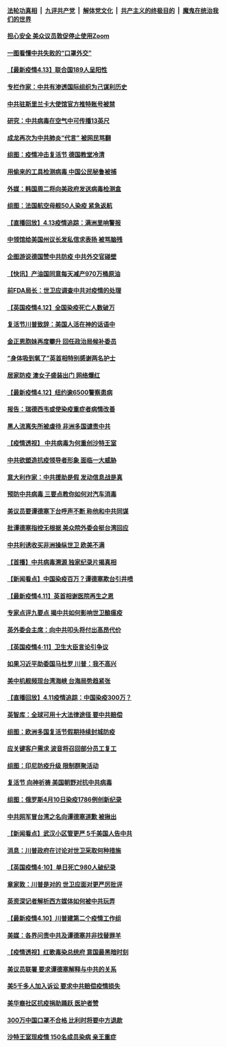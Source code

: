 

####  [法轮功真相](../../../../basic/blob/master/README.md?t=04140530) &nbsp;|&nbsp; [九评共产党](../../../../9ping.md/blob/master/README.md?t=04140530) &nbsp;|&nbsp; [解体党文化](../../../../jtdwh.md/blob/master/README.md?t=04140530)  &nbsp;|&nbsp; [共产主义的终极目的](../../../../gczydzjmd.md/blob/master/README.md?t=04140530) &nbsp;|&nbsp; [魔鬼在统治我们的世界](../../../../mgztzwmdsj.md/blob/master/README.md?t=04140530) 

#### [担心安全 美众议员敦促停止使用Zoom](../pages/nsc418/n12028062.md?t=04140530) 

#### [一图看懂中共失败的“口罩外交”](../pages/nsc418/n12026088.md?t=04140530) 

#### [【最新疫情4.13】联合国189人呈阳性](../pages/nsc418/n12024712.md?t=04140530) 

#### [专栏作家：中共有渗透国际组织为己谋利历史](../pages/nsc418/n12025937.md?t=04140530) 

#### [中共驻斯里兰卡大使馆官方推特账号被禁](../pages/nsc418/n12027418.md?t=04140530) 

#### [研究：中共病毒在空气中可传播13英尺](../pages/nsc418/n12026960.md?t=04140530) 

#### [成龙再次为中共肺炎“代言” 被网民骂翻](../pages/nsc418/n12027356.md?t=04140530) 

#### [组图：疫情冲击复活节 德国教堂冷清](../pages/nsc418/n12026390.md?t=04140530) 

#### [用偷来的工具检测病毒 中国公民秘鲁被捕](../pages/nsc418/n12027194.md?t=04140530) 

#### [外媒：韩国周二将向美政府发送病毒检测盒](../pages/nsc418/n12027049.md?t=04140530) 

#### [组图：法国航空母舰50人染疫 紧急返航](../pages/nsc418/n12026871.md?t=04140530) 

#### [【直播回放】4.13疫情追踪：满洲里响警报](../pages/nsc418/n12026894.md?t=04140530) 

#### [中领馆给美国州议长发私信求表扬 被骂脑残](../pages/nsc418/n12026823.md?t=04140530) 

#### [企图游说德国赞中共防疫 中共外交官碰壁](../pages/nsc418/n12025608.md?t=04140530) 

#### [【快讯】产油国同意每天减产970万桶原油](../pages/nsc418/n12025209.md?t=04140530) 

#### [前FDA局长：世卫应调查中共对疫情的处理](../pages/nsc418/n12025386.md?t=04140530) 

#### [【英国疫情4.12】全国染疫死亡人数破万](../pages/nsc418/n12025150.md?t=04140530) 

#### [复活节川普致辞：美国人活在神的话语中](../pages/nsc418/n12025100.md?t=04140530) 

#### [金正恩胞妹再度攀升 回任政治局候补委员](../pages/nsc418/n12024905.md?t=04140530) 

#### [“身体吸到氧了”英首相特别感谢两名护士](../pages/nsc418/n12025111.md?t=04140530) 

#### [居家防疫 澳女子盛装出门 网络爆红](../pages/nsc418/n12024646.md?t=04140530) 

#### [【最新疫情4.12】纽约逾6500警察患病](../pages/nsc418/n12020389.md?t=04140530) 

#### [报告：瑞德西韦或使染疫重症者病情改善](../pages/nsc418/n12024936.md?t=04140530) 

#### [黑人流离失所被虐待 非洲多国谴责中共](../pages/nsc418/n12024673.md?t=04140530) 

#### [【疫情透视】 中共病毒为何重创沙特王室](../pages/nsc418/n12024111.md?t=04140530) 

#### [中共欲塑造抗疫领导者形象 面临一大威胁](../pages/nsc418/n12024402.md?t=04140530) 

#### [意大利作家：中共援助是假 发动信息战是真](../pages/nsc418/n12006306.md?t=04140530) 

#### [预防中共病毒 三要点教你如何对汽车消毒](../pages/nsc418/n11945863.md?t=04140530) 

#### [美议员要谭德塞下台呼声不断 称他和中共同谋](../pages/nsc418/n12023568.md?t=04140530) 

#### [批谭德塞指控无根据 美众院外委会挺台湾回应](../pages/nsc418/n12023535.md?t=04140530) 

#### [中共利诱收买非洲操纵世卫 欧美不满](../pages/nsc418/n12023523.md?t=04140530) 

#### [【首播】中共病毒溯源 独家纪录片揭真相](../pages/nsc418/n12021942.md?t=04140530) 

#### [【新闻看点】中国染疫百万？谭德塞欺台引井喷](../pages/nsc418/n12023195.md?t=04140530) 

#### [【最新疫情4.11】英首相谢医院再生之恩](../pages/nsc418/n12021395.md?t=04140530) 

#### [专家点评九要点 揭中共如何影响世卫酿瘟疫](../pages/nsc418/n12020902.md?t=04140530) 

#### [英外委会主席：向中共叩头将付出高昂代价](../pages/nsc418/n12023009.md?t=04140530) 

#### [【英国疫情4·11】卫生大臣言论引争议](../pages/nsc418/n12023067.md?t=04140530) 

#### [如果习近平助委国马杜罗 川普：我不高兴](../pages/nsc418/n12023020.md?t=04140530) 

#### [美中机舰频现台湾海峡 台海局势趋紧张](../pages/nsc418/n12022884.md?t=04140530) 

#### [【直播回放】4.11疫情追踪：中国染疫300万？](../pages/nsc418/n12022682.md?t=04140530) 

#### [英智库：全球可用十大法律途径 要中共赔偿](../pages/nsc418/n12021377.md?t=04140530) 

#### [组图：欧洲多国复活节假期持续封城防疫](../pages/nsc418/n12022416.md?t=04140530) 

#### [应关键客户需求 波音将召回部分员工复工](../pages/nsc418/n12022504.md?t=04140530) 

#### [组图：印尼防疫升级 限制群聚活动](../pages/nsc418/n12022096.md?t=04140530) 

#### [复活节 向神祈祷 美国朝野对抗中共病毒](../pages/nsc418/n12018246.md?t=04140530) 

#### [组图：俄罗斯4月10日染疫1786例创新纪录](../pages/nsc418/n12020253.md?t=04140530) 

#### [中共网军冒台湾之名向谭德塞道歉 被揪出](../pages/nsc418/n12021163.md?t=04140530) 

#### [【新闻看点】武汉小区管更严 5千美国人告中共](../pages/nsc418/n12020890.md?t=04140530) 

#### [消息：川普政府在讨论对世卫采取何种措施](../pages/nsc418/n12021257.md?t=04140530) 

#### [【英国疫情4·10】单日死亡980人破纪录](../pages/nsc418/n12020903.md?t=04140530) 

#### [章家敦：川普是对的 世卫应面对更严厉批评](../pages/nsc418/n12020417.md?t=04140530) 

#### [英资深记者解析西方媒体如何被中共玩弄](../pages/nsc418/n12020691.md?t=04140530) 

#### [【最新疫情4.10】川普建第二个疫情工作组](../pages/nsc418/n12015830.md?t=04140530) 

#### [美媒：各界问责中共及谭德塞并非找替罪羊](../pages/nsc418/n12020764.md?t=04140530) 

#### [【疫情透视】红歌毒染总统府 意国最黑暗时刻](../pages/nsc418/n12020678.md?t=04140530) 

#### [美议员联署 要求谭德塞解释与中共的关系](../pages/nsc418/n12020472.md?t=04140530) 

#### [美5千多人加入诉讼 要求中共赔偿疫情损失](../pages/nsc418/n12020585.md?t=04140530) 

#### [美华裔社区抗疫捐助踊跃 医护者赞](../pages/nsc418/n12020397.md?t=04140530) 

#### [300万中国口罩不合格 比利时将要中方退款](../pages/nsc418/n12020015.md?t=04140530) 

#### [沙特王室现疫情 150名成员染病 亲王重症](../pages/nsc418/n12019927.md?t=04140530) 

